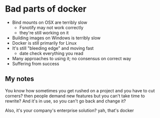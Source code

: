 # Bad parts of docker

- Bind mounts on OSX are terribly slow
   - Fsnotify may not work correctly
   - they're still working on it
- Building images on Windows is terribly slow
- Docker is still primarily for Linux
- It's still "bleeding edge" and moving fast
   - date check everything you read
- Many approaches to using it; no consensus on correct way
- Suffering from success


## My notes
You know how sometimes you get rushed on a project and you have to cut corners? then people demand new features but you can't take time to rewrite?
And it's in use, so you can't go back and change it?

Also, it's your company's enterprise solution?  yah, that's docker
